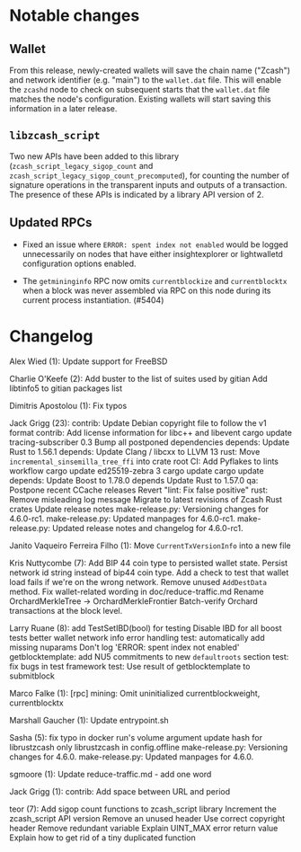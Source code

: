 Notable changes
===============

Wallet
------

From this release, newly-created wallets will save the chain name ("Zcash") and
network identifier (e.g. "main") to the `wallet.dat` file. This will enable the
`zcashd` node to check on subsequent starts that the `wallet.dat` file matches
the node's configuration. Existing wallets will start saving this information in
a later release.

`libzcash_script`
-----------------

Two new APIs have been added to this library (`zcash_script_legacy_sigop_count`
and `zcash_script_legacy_sigop_count_precomputed`), for counting the number of
signature operations in the transparent inputs and outputs of a transaction.
The presence of these APIs is indicated by a library API version of 2.

Updated RPCs
------------

- Fixed an issue where `ERROR: spent index not enabled` would be logged
  unnecessarily on nodes that have either insightexplorer or lightwalletd
  configuration options enabled.

- The `getmininginfo` RPC now omits `currentblockize` and `currentblocktx`
  when a block was never assembled via RPC on this node during its current
  process instantiation. (#5404)

Changelog
=========

Alex Wied (1):
      Update support for FreeBSD

Charlie O'Keefe (2):
      Add buster to the list of suites used by gitian
      Add libtinfo5 to gitian packages list

Dimitris Apostolou (1):
      Fix typos

Jack Grigg (23):
      contrib: Update Debian copyright file to follow the v1 format
      contrib: Add license information for libc++ and libevent
      cargo update
      tracing-subscriber 0.3
      Bump all postponed dependencies
      depends: Update Rust to 1.56.1
      depends: Update Clang / libcxx to LLVM 13
      rust: Move `incremental_sinsemilla_tree_ffi` into crate root
      CI: Add Pyflakes to lints workflow
      cargo update
      ed25519-zebra 3
      cargo update
      cargo update
      depends: Update Boost to 1.78.0
      depends Update Rust to 1.57.0
      qa: Postpone recent CCache releases
      Revert "lint: Fix false positive"
      rust: Remove misleading log message
      Migrate to latest revisions of Zcash Rust crates
      Update release notes
      make-release.py: Versioning changes for 4.6.0-rc1.
      make-release.py: Updated manpages for 4.6.0-rc1.
      make-release.py: Updated release notes and changelog for 4.6.0-rc1.

Janito Vaqueiro Ferreira Filho (1):
      Move `CurrentTxVersionInfo` into a new file

Kris Nuttycombe (7):
      Add BIP 44 coin type to persisted wallet state.
      Persist network id string instead of bip44 coin type.
      Add a check to test that wallet load fails if we're on the wrong network.
      Remove unused `AddDestData` method.
      Fix wallet-related wording in doc/reduce-traffic.md
      Rename OrchardMerkleTree -> OrchardMerkleFrontier
      Batch-verify Orchard transactions at the block level.

Larry Ruane (8):
      add TestSetIBD(bool) for testing
      Disable IBD for all boost tests
      better wallet network info error handling
      test: automatically add missing nuparams
      Don't log 'ERROR: spent index not enabled'
      getblocktemplate: add NU5 commitments to new `defaultroots` section
      test: fix bugs in test framework
      test: Use result of getblocktemplate to submitblock

Marco Falke (1):
      [rpc] mining: Omit uninitialized currentblockweight, currentblocktx

Marshall Gaucher (1):
      Update entrypoint.sh

Sasha (5):
      fix typo in docker run's volume argument
      update hash for librustzcash
      only librustzcash in config.offline
      make-release.py: Versioning changes for 4.6.0.
      make-release.py: Updated manpages for 4.6.0.

sgmoore (1):
      Update reduce-traffic.md - add one word

Jack Grigg (1):
      contrib: Add space between URL and period

teor (7):
      Add sigop count functions to zcash_script library
      Increment the zcash_script API version
      Remove an unused header
      Use correct copyright header
      Remove redundant variable
      Explain UINT_MAX error return value
      Explain how to get rid of a tiny duplicated function

